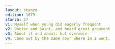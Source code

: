 ```yaml
---
layout: stanza
edition: 1879
stanza: 27
v1: Myself when young did eagerly frequent
v2: Doctor and Saint, and heard great argument
v3: About it and about: but evermore
v4: Came out by the same door where in I went.
---
```

